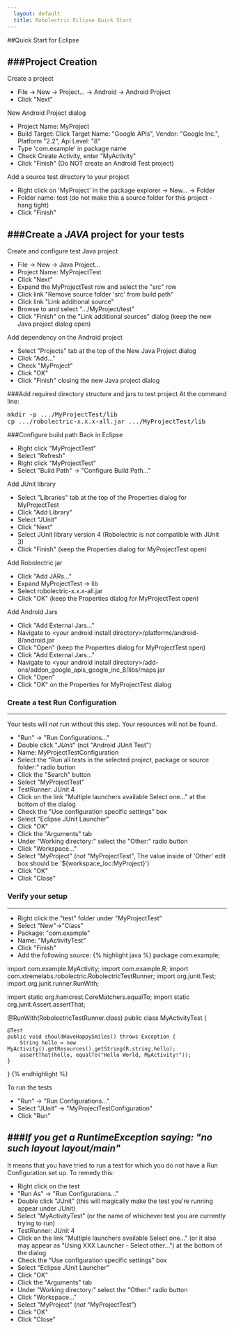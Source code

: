 ```yaml
---
  layout: default
  title: Robolectric Eclipse Quick Start
---
```


##Quick Start for Eclipse

###Project Creation
-----------------------
Create a project
- File -> New -> Project... -> Android -> Android Project
- Click "Next"

New Android Project dialog
- Project Name: MyProject
- Build Target: Click Target Name: "Google APIs", Vendor: "Google Inc.", Platform "2.2", Api Level: "8"
- Type 'com.example' in package name
- Check Create Activity, enter "MyActivity"
- Click "Finish" (Do NOT create an Android Test project)

Add a source test directory to your project
- Right click on 'MyProject' in the package explorer -> New... -> Folder
- Folder name: test (do not make this a source folder for this project - hang tight)
- Click "Finish"

###Create a *JAVA* project for your tests
------------------------

Create and configure test Java project
- File -> New -> Java Project...
- Project Name: MyProjectTest
- Click "Next"
- Expand the MyProjectTest row and select the "src" row
- Click link "Remove source folder 'src' from build path"
- Click link "Link additional source"
- Browse to and select ".../MyProject/test"
- Click "Finish" on the "Link additional sources" dialog (keep the new Java project dialog open)

Add dependency on the Android project
- Select "Projects" tab at the top of the New Java Project dialog
- Click "Add..."
- Check "MyProject"
- Click "OK"
- Click "Finish" closing the new Java project dialog

###Add required directory structure and jars to test project
At the command line:
<pre>
mkdir -p .../MyProjectTest/lib
cp .../robolectric-x.x.x-all.jar .../MyProjectTest/lib
</pre>

###Configure build path
Back in Eclipse
- Right click "MyProjectTest"
- Select "Refresh"
- Right click "MyProjectTest"
- Select "Build Path" -> "Configure Build Path..."

Add JUnit library
- Select "Libraries" tab at the top of the Properties dialog for MyProjectTest
- Click "Add Library"
- Select "JUnit"
- Click "Next"
- Select JUnit library version 4 (Robolectric is *not* compatible with JUnit 3)
- Click "Finish" (keep the Properties dialog for MyProjectTest open)

Add Robolectric jar
- Click "Add JARs..."
- Expand MyProjectTest -> lib
- Select robolectric-x.x.x-all.jar
- Click "OK" (keep the Properties dialog for MyProjectTest open)

Add Android Jars
- Click "Add External Jars..."
- Navigate to &lt;your android install directory&gt;/platforms/android-8/android.jar
- Click "Open"  (keep the Properties dialog for MyProjectTest open)
- Click "Add External Jars..."
- Navigate to &lt;your android install directory&gt;/add-ons/addon_google_apis_google_inc_8/libs/maps.jar
- Click "Open"
- Click "OK" on the Properties for MyProjectTest dialog

### Create a test Run Configuration
-----------------------------------------------
Your tests will *not* run without this step. Your resources will not be found.
- "Run" -> "Run Configurations..."
- Double click "*JUnit*" (not "Android JUnit Test")
- Name: MyProjectTestConfiguration
- Select the "Run all tests in the selected project, package or source folder:" radio button
- Click the "Search" button
- Select "MyProjectTest"
- TestRunner: JUnit 4
- Click on the link "Multiple launchers available Select one..." at the bottom of the dialog
- Check the "Use configuration specific settings" box
- Select "Eclipse JUnit Launcher"
- Click "OK"
- Click the "Arguments" tab
- Under "Working directory:" select the "Other:" radio button
- Click "Workspace..."
- Select "MyProject" (*not* "MyProjectTest", The value inside of 'Other' edit box should be '${workspace_loc:MyProject}')
- Click "OK"
- Click "Close"

### Verify your setup
--------------------------------------------------------------------------------------------
- Right click the "test" folder under "MyProjectTest"
- Select "New"->"Class"
- Package: "com.example"
- Name: "MyActivityTest"
- Click "Finish"
- Add the following source:
{% highlight java %}
package com.example;

import com.example.MyActivity;
import com.example.R;
import com.xtremelabs.robolectric.RobolectricTestRunner;
import org.junit.Test;
import org.junit.runner.RunWith;

import static org.hamcrest.CoreMatchers.equalTo;
import static org.junit.Assert.assertThat;

@RunWith(RobolectricTestRunner.class)
public class MyActivityTest {

    @Test
    public void shouldHaveHappySmiles() throws Exception {
        String hello = new MyActivity().getResources().getString(R.string.hello);
        assertThat(hello, equalTo("Hello World, MyActivity!"));
    }
}
{% endhighlight %}

To run the tests
- "Run" -> "Run Configurations..."
- Select "JUnit" -> "MyProjectTestConfiguration"
- Click "Run"

###*If you get a RuntimeException saying: "no such layout layout/main"*
--------------------------------------------------------------------
It means that you have tried to run a test for which you do not have a Run Configuration set up. To remedy this:
- Right click on the test
- "Run As" -> "Run Configurations..."
- Double click "JUnit" (this will magically make the test you're running appear under JUnit)
- Select "MyActivityTest" (or the name of whichever test you are currently trying to run)
- TestRunner: JUnit 4
- Click on the link "Multiple launchers available Select one..." (or it also may appear as "Using XXX Launcher - Select
other...") at the bottom of the dialog
- Check the "Use configuration specific settings" box
- Select "Eclipse JUnit Launcher"
- Click "OK"
- Click the "Arguments" tab
- Under "Working directory:" select the "Other:" radio button
- Click "Workspace..."
- Select "MyProject" (*not* "MyProjectTest")
- Click "OK"
- Click "Close"
